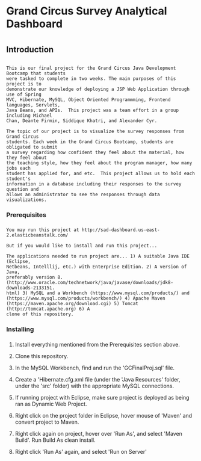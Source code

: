 # Grand Circus Survey Analytical Dashboard
# 
## Introduction
## 
	This is our final project for the Grand Circus Java Development Bootcamp that students
	were tasked to complete in two weeks. The main purposes of this project is to
	demonstrate our knowledge of deploying a JSP Web Application through use of Spring
	MVC, Hibernate, MySQL, Object Oriented Programmming, Frontend languages, Servlets,
	Java Beans, and APIs.  This project was a team effort in a group including Michael
	Chan, Deante Firmin, Siddique Khatri, and Alexander Cyr.

	The topic of our project is to visualize the survey responses from Grand Circus
	students. Each week in the Grand Circus Bootcamp, students are obligated to submit
	a survey regarding how confident they feel about the material, how they feel about
	the teaching style, how they feel about the program manager, how many jobs each
	student has applied for, and etc.  This project allows us to hold each student's
	information in a database including their responses to the survey question and
	allows an administrator to see the responses through data visualizations.

### Prerequisites
### 

	You may run this project at http://sad-dashboard.us-east-2.elasticbeanstalk.com/
	
	But if you would like to install and run this project...
	
	The applications needed to run project are... 1) A suitable Java IDE (Eclipse,
	Netbeans, Intelllij, etc.) with Enterprise Edition. 2) A version of Java,
	preferably version 8.
	(http://www.oracle.com/technetwork/java/javase/downloads/jdk8-downloads-2133151.
	html) 3) MySQL and a Workbench (https://www.mysql.com/products/) and
	(https://www.mysql.com/products/workbench/) 4) Apache Maven
	(https://maven.apache.org/download.cgi) 5) Tomcat (http://tomcat.apache.org) 6) A
	clone of this repository.

### Installing
### 
1) Install everything mentioned from the Prerequisites section above.

2) Clone this repository.

3) In the MySQL Workbench, find and run the 'GCFinalProj.sql' file.

4) Create a 'Hibernate.cfg.xml file (under the 'Java Resources' folder, under the 'src'
	folder) with the appropriate MySQL connections.

4) If running project with Eclipse, make sure project is deployed as being ran as
	Dynamic Web Project.

5) Right click on the project folder in Eclipse, hover mouse of 'Maven' and convert
	project to Maven.

6) Right click again on project, hover over 'Run As', and select 'Maven Build'.  Run
	Build As clean install.

7) Right click 'Run As' again, and select 'Run on Server'

